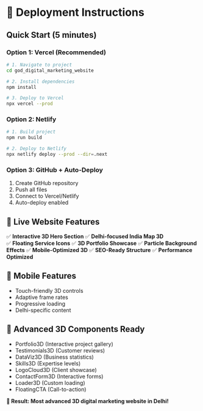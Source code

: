 # 🚀 Deployment Instructions

## Quick Start (5 minutes)

### Option 1: Vercel (Recommended)
```bash
# 1. Navigate to project
cd god_digital_marketing_website

# 2. Install dependencies  
npm install

# 3. Deploy to Vercel
npx vercel --prod
```

### Option 2: Netlify
```bash
# 1. Build project
npm run build

# 2. Deploy to Netlify
npx netlify deploy --prod --dir=.next
```

### Option 3: GitHub + Auto-Deploy
1. Create GitHub repository
2. Push all files
3. Connect to Vercel/Netlify
4. Auto-deploy enabled

## 🎯 Live Website Features

✅ **Interactive 3D Hero Section**
✅ **Delhi-focused India Map 3D**  
✅ **Floating Service Icons**
✅ **3D Portfolio Showcase**
✅ **Particle Background Effects**
✅ **Mobile-Optimized 3D**
✅ **SEO-Ready Structure**
✅ **Performance Optimized**

## 📱 Mobile Features
- Touch-friendly 3D controls
- Adaptive frame rates
- Progressive loading
- Delhi-specific content

## 🌟 Advanced 3D Components Ready
- Portfolio3D (Interactive project gallery)
- Testimonials3D (Customer reviews)
- DataViz3D (Business statistics)
- Skills3D (Expertise levels)
- LogoCloud3D (Client showcase)
- ContactForm3D (Interactive forms)
- Loader3D (Custom loading)
- FloatingCTA (Call-to-action)

**🎯 Result: Most advanced 3D digital marketing website in Delhi!**